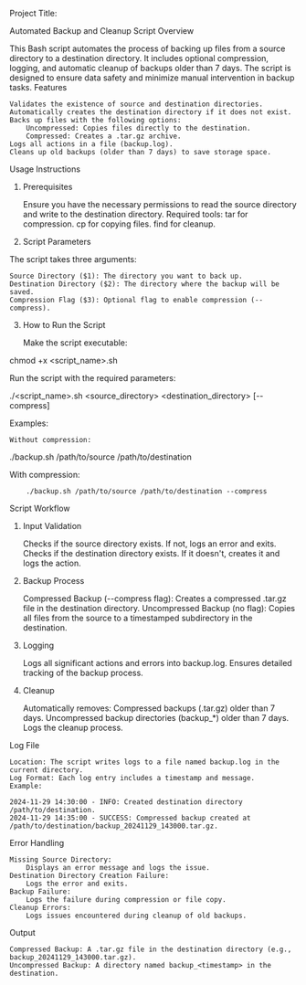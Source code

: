 Project Title:

Automated Backup and Cleanup Script
Overview

This Bash script automates the process of backing up files from a source directory to a destination directory. It includes optional compression, logging, and automatic cleanup of backups older than 7 days. The script is designed to ensure data safety and minimize manual intervention in backup tasks.
Features

    Validates the existence of source and destination directories.
    Automatically creates the destination directory if it does not exist.
    Backs up files with the following options:
        Uncompressed: Copies files directly to the destination.
        Compressed: Creates a .tar.gz archive.
    Logs all actions in a file (backup.log).
    Cleans up old backups (older than 7 days) to save storage space.

Usage Instructions
1. Prerequisites

    Ensure you have the necessary permissions to read the source directory and write to the destination directory.
    Required tools:
        tar for compression.
        cp for copying files.
        find for cleanup.

2. Script Parameters

The script takes three arguments:

    Source Directory ($1): The directory you want to back up.
    Destination Directory ($2): The directory where the backup will be saved.
    Compression Flag ($3): Optional flag to enable compression (--compress).

3. How to Run the Script

    Make the script executable:

chmod +x <script_name>.sh

Run the script with the required parameters:

./<script_name>.sh <source_directory> <destination_directory> [--compress]

Examples:

    Without compression:

./backup.sh /path/to/source /path/to/destination

With compression:

        ./backup.sh /path/to/source /path/to/destination --compress

Script Workflow
1. Input Validation

    Checks if the source directory exists. If not, logs an error and exits.
    Checks if the destination directory exists. If it doesn't, creates it and logs the action.

2. Backup Process

    Compressed Backup (--compress flag):
        Creates a compressed .tar.gz file in the destination directory.
    Uncompressed Backup (no flag):
        Copies all files from the source to a timestamped subdirectory in the destination.

3. Logging

    Logs all significant actions and errors into backup.log.
    Ensures detailed tracking of the backup process.

4. Cleanup

    Automatically removes:
        Compressed backups (.tar.gz) older than 7 days.
        Uncompressed backup directories (backup_*) older than 7 days.
    Logs the cleanup process.

Log File

    Location: The script writes logs to a file named backup.log in the current directory.
    Log Format: Each log entry includes a timestamp and message.
    Example:

    2024-11-29 14:30:00 - INFO: Created destination directory /path/to/destination.
    2024-11-29 14:35:00 - SUCCESS: Compressed backup created at /path/to/destination/backup_20241129_143000.tar.gz.

Error Handling

    Missing Source Directory:
        Displays an error message and logs the issue.
    Destination Directory Creation Failure:
        Logs the error and exits.
    Backup Failure:
        Logs the failure during compression or file copy.
    Cleanup Errors:
        Logs issues encountered during cleanup of old backups.

Output

    Compressed Backup: A .tar.gz file in the destination directory (e.g., backup_20241129_143000.tar.gz).
    Uncompressed Backup: A directory named backup_<timestamp> in the destination.
